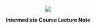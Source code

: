 <p align='center'>
  <a href="https://github.com/JSeong2024/2025-MYPAUL-PYTHONEDU/tree/main/PYTHON-2025-09/Intermediate/Lecture">
    <img src="https://capsule-render.vercel.app/api?type=soft&color=auto&text=중급%20과정%20강의%20노트&fontSize=40&animation=twinkling"/>
  </a>
</p>

<p align="center">
  <b>Intermediate Course Lecture Note</b>
</p>
